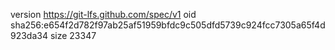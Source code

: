 version https://git-lfs.github.com/spec/v1
oid sha256:e654f2d782f97ab25af51959bfdc9c505dfd5739c924fcc7305a65f4d923da34
size 23347

